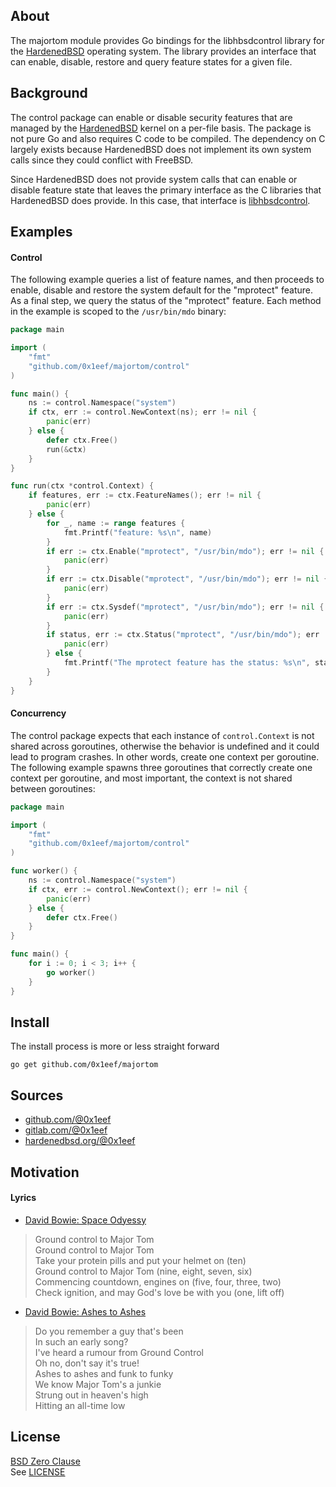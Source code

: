 ## About

The majortom module provides Go bindings for the libhbsdcontrol
library for the [HardenedBSD](https://git.hardenedbsd.org/hardenedbsd/hardenedbsd)
operating system. The library provides an interface that can enable, disable,
restore and query feature states for a given file.

## Background

The control package can enable or disable security features
that are managed by the [HardenedBSD](https://hardenedbsd.org)
kernel on a per-file basis. The package is not pure Go and
also requires C code to be compiled. The dependency on C largely
exists because HardenedBSD does not implement its own system calls
since they could conflict with FreeBSD.

Since HardenedBSD does not provide system calls that can enable or
disable feature state that leaves the primary interface as the
C libraries that HardenedBSD does provide. In this case, that interface is
[libhbsdcontrol](https://git.hardenedbsd.org/hardenedbsd/hardenebsd).

## Examples

#### Control

The following example queries a list of feature names, and then proceeds
to enable, disable and restore the system default for the "mprotect"
feature. As a final step, we query the status of the "mprotect" feature.
Each method in the example is scoped to the `/usr/bin/mdo` binary:

```go
package main

import (
	"fmt"
	"github.com/0x1eef/majortom/control"
)

func main() {
	ns := control.Namespace("system")
	if ctx, err := control.NewContext(ns); err != nil {
		panic(err)
	} else {
		defer ctx.Free()
		run(&ctx)
	}
}

func run(ctx *control.Context) {
	if features, err := ctx.FeatureNames(); err != nil {
		panic(err)
	} else {
		for _, name := range features {
			fmt.Printf("feature: %s\n", name)
		}
		if err := ctx.Enable("mprotect", "/usr/bin/mdo"); err != nil {
			panic(err)
		}
		if err := ctx.Disable("mprotect", "/usr/bin/mdo"); err != nil {
			panic(err)
		}
		if err := ctx.Sysdef("mprotect", "/usr/bin/mdo"); err != nil {
			panic(err)
		}
		if status, err := ctx.Status("mprotect", "/usr/bin/mdo"); err != nil {
			panic(err)
		} else {
			fmt.Printf("The mprotect feature has the status: %s\n", status)
		}
	}
}
```

#### Concurrency

The control package expects that each instance of `control.Context`
is not shared across goroutines, otherwise the behavior is undefined
and it could lead to program crashes. In other words, create one context
per goroutine. The following example spawns three goroutines that
correctly create one context per goroutine, and most important,
the context is not shared between goroutines:

```go
package main

import (
	"fmt"
	"github.com/0x1eef/majortom/control"
)

func worker() {
	ns := control.Namespace("system")
	if ctx, err := control.NewContext(); err != nil {
		panic(err)
	} else {
		defer ctx.Free()
	}
}

func main() {
	for i := 0; i < 3; i++ {
		go worker()
	}
}
```

## Install

The install process is more or less straight forward

    go get github.com/0x1eef/majortom

## Sources

* [github.com/@0x1eef](https://github.com/0x1eef/majortom#readme)
* [gitlab.com/@0x1eef](https://gitlab.com/0x1eef/majortom#about)
* [hardenedbsd.org/@0x1eef](https://git.HardenedBSD.org/0x1eef/majortom#about)

## Motivation

#### Lyrics

* [David Bowie: Space Odyessy](https://www.youtube.com/watch?v=9_M3uw29U1U)

> Ground control to Major Tom <br>
> Ground control to Major Tom <br>
> Take your protein pills and put your helmet on (ten) <br>
> Ground control to Major Tom (nine, eight, seven, six) <br>
> Commencing countdown, engines on (five, four, three, two) <br>
> Check ignition, and may God's love be with you (one, lift off) <br>

* [David Bowie: Ashes to Ashes](https://www.youtube.com/watch?v=RdaC0SlzPxg)

> Do you remember a guy that's been <br>
> In such an early song? <br>
> I've heard a rumour from Ground Control <br>
> Oh no, don't say it's true! <br>
> Ashes to ashes and funk to funky <br>
> We know Major Tom's a junkie <br>
> Strung out in heaven's high <br>
> Hitting an all-time low <br>

## License

[BSD Zero Clause](https://choosealicense.com/licenses/0bsd/)
<br>
See [LICENSE](./LICENSE)